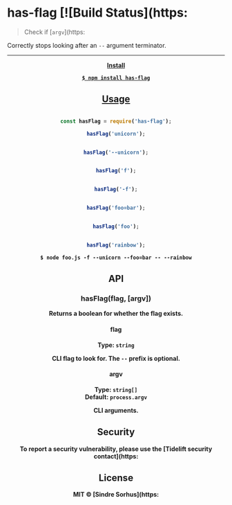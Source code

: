 # has-flag [![Build Status](https:

> Check if [`argv`](https:

Correctly stops looking after an `--` argument terminator.

---

<div align="center">
	<b>
		<a href="https:
	</b>
	<br>
	<sub>
		Tidelift helps make open source sustainable for maintainers while giving companies<br>assurances about security, maintenance, and licensing for their dependencies.
	</sub>
</div>

---


## Install

```
$ npm install has-flag
```


## Usage

```js

const hasFlag = require('has-flag');

hasFlag('unicorn');


hasFlag('--unicorn');


hasFlag('f');


hasFlag('-f');


hasFlag('foo=bar');


hasFlag('foo');


hasFlag('rainbow');

```

```
$ node foo.js -f --unicorn --foo=bar -- --rainbow
```


## API

### hasFlag(flag, [argv])

Returns a boolean for whether the flag exists.

#### flag

Type: `string`

CLI flag to look for. The `--` prefix is optional.

#### argv

Type: `string[]`<br>
Default: `process.argv`

CLI arguments.


## Security

To report a security vulnerability, please use the [Tidelift security contact](https:


## License

MIT © [Sindre Sorhus](https:
